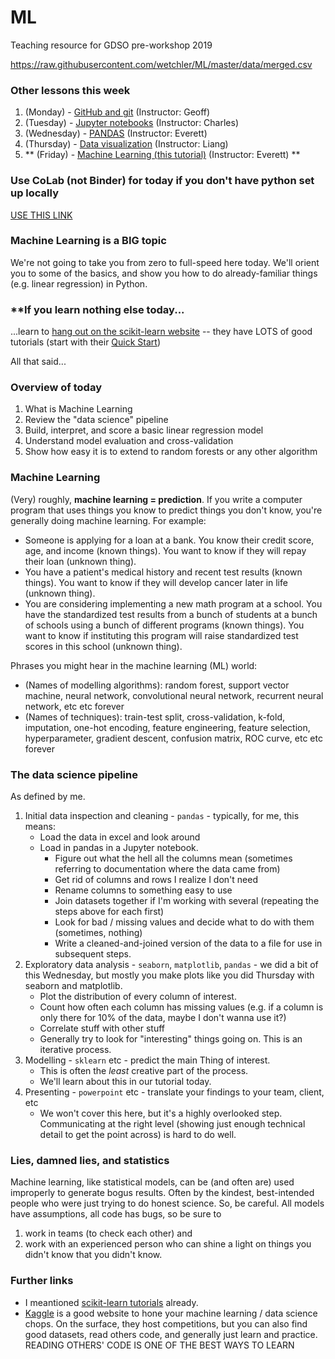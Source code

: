 # ML
Teaching resource for GDSO pre-workshop 2019

https://raw.githubusercontent.com/wetchler/ML/master/data/merged.csv

### Other lessons this week
1. (Monday) - [GitHub and git](https://github.com/geoffbacon/collaboration) (Instructor: Geoff)
1. (Tuesday) - [Jupyter notebooks](https://github.com/charlesfrye/DSW2018-tutorials/tree/master/JupyterNotebookForGreatGood) (Instructor: Charles)
1. (Wednesday) - [PANDAS](https://github.com/wetchler/pandas) (Instructor: Everett)
1. (Thursday) - [Data visualization](https://github.com/lchen23/GDSO_workshop) (Instructor: Liang)
1. ** (Friday) - [Machine Learning (this tutorial)](https://github.com/wetchler/ML) (Instructor: Everett) **

### Use CoLab (not Binder) for today if you don't have python set up locally
[USE THIS LINK](http://colab.research.google.com/github/wetchler/ML/blob/master/workbook.ipynb)

### Machine Learning is a BIG topic

We're not going to take you from zero to full-speed here today. We'll orient you to some of the basics, and show you how to do already-familiar things (e.g. linear regression) in Python.

### **If you learn nothing else today...

...learn to [hang out on the scikit-learn website](https://scikit-learn.org/stable/documentation.html) -- they have LOTS of good tutorials (start with their [Quick Start](https://scikit-learn.org/stable/tutorial/basic/tutorial.html))

All that said...

### Overview of today

1. What is Machine Learning
1. Review the "data science" pipeline
1. Build, interpret, and score a basic linear regression model
1. Understand model evaluation and cross-validation
1. Show how easy it is to extend to random forests or any other algorithm

### Machine Learning

(Very) roughly, **machine learning = prediction**. If you write a computer program that uses things you know to predict things you don't know, you're generally doing machine learning. For example:
* Someone is applying for a loan at a bank. You know their credit score, age, and income (known things). You want to know if they will repay their loan (unknown thing).
* You have a patient's medical history and recent test results (known things). You want to know if they will develop cancer later in life (unknown thing).
* You are considering implementing a new math program at a school. You have the standardized test results from a bunch of students at a bunch of schools using a bunch of different programs (known things). You want to know if instituting this program will raise standardized test scores in this school (unknown thing).

Phrases you might hear in the machine learning (ML) world:
- (Names of modelling algorithms): random forest, support vector machine, neural network, convolutional neural network, recurrent neural network, etc etc forever
- (Names of techniques): train-test split, cross-validation, k-fold, imputation, one-hot encoding, feature engineering, feature selection, hyperparameter, gradient descent, confusion matrix, ROC curve, etc etc forever

### The data science pipeline

As defined by me.

1. Initial data inspection and cleaning - `pandas` - typically, for me, this means:
   - Load the data in excel and look around
   - Load in pandas in a Jupyter notebook.
     - Figure out what the hell all the columns mean (sometimes referring to documentation where the data came from)
     - Get rid of columns and rows I realize I don't need
     - Rename columns to something easy to use
     - Join datasets together if I'm working with several (repeating the steps above for each first)
     - Look for bad / missing values and decide what to do with them (sometimes, nothing)
     - Write a cleaned-and-joined version of the data to a file for use in subsequent steps.
1. Exploratory data analysis - `seaborn`, `matplotlib`, `pandas` - we did a bit of this Wednesday, but mostly you make plots like you did Thursday with seaborn and matplotlib.
    - Plot the distribution of every column of interest.
    - Count how often each column has missing values (e.g. if a column is only there for 10% of the data, maybe I don't wanna use it?)
    - Correlate stuff with other stuff
    - Generally try to look for "interesting" things going on. This is an iterative process.
1. Modelling - `sklearn` etc - predict the main Thing of interest.
   - This is often the _least_ creative part of the process.
   - We'll learn about this in our tutorial today.
1. Presenting - `powerpoint` etc - translate your findings to your team, client, etc
   - We won't cover this here, but it's a highly overlooked step. Communicating at the right level (showing just enough technical detail to get the point across) is hard to do well.

### Lies, damned lies, and statistics

Machine learning, like statistical models, can be (and often are) used improperly to generate bogus results. Often by the kindest, best-intended people who were just trying to do honest science. So, be careful. All models have assumptions, all code has bugs, so be sure to
1. work in teams (to check each other) and
2. work with an experienced person who can shine a light on things you didn't know that you didn't know.

### Further links
* I meantioned [scikit-learn tutorials](https://scikit-learn.org/stable/documentation.html) already.
* [Kaggle](https://www.kaggle.com) is a good website to hone your machine learning / data science chops. On the surface, they host competitions, but you can also find good datasets, read others code, and generally just learn and practice. READING OTHERS' CODE IS ONE OF THE BEST WAYS TO LEARN
